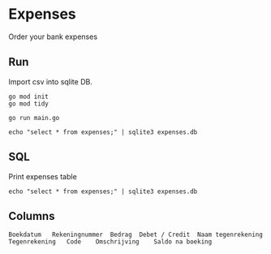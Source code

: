 
# Expenses

Order your bank expenses

## Run

Import csv into sqlite DB.

```shell
go mod init
go mod tidy

go run main.go

echo "select * from expenses;" | sqlite3 expenses.db

```

## SQL

Print expenses table

```shell
echo "select * from expenses;" | sqlite3 expenses.db
```

## Columns

```shell
Boekdatum	Rekeningnummer	Bedrag	Debet / Credit	Naam tegenrekening	Tegenrekening	Code	Omschrijving	Saldo na boeking
```
